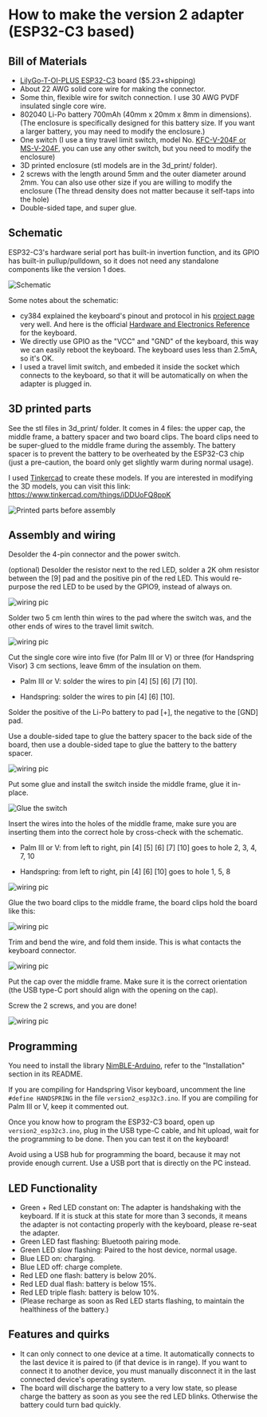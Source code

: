 # How to make the version 2 adapter (ESP32-C3 based)

Bill of Materials
----------
- [LilyGo-T-OI-PLUS ESP32-C3](https://www.aliexpress.com/item/1005003348936965.html) board ($5.23+shipping)
- About 22 AWG solid core wire for making the connector.
- Some thin, flexible wire for switch connection. I use 30 AWG PVDF insulated single core wire.
- 802040 Li-Po battery 700mAh (40mm x 20mm x 8mm in dimensions). (The enclosure is specifically designed for this battery size. If you want a larger battery, you may need to modify the enclosure.)
- One switch (I use a tiny travel limit switch, model No. [KFC-V-204F or MS-V-204F](https://www.aliexpress.com/item/3256804245842522.html), you can use any other switch, but you need to modify the enclosure)
- 3D printed enclosure (stl models are in the 3d_print/ folder).
- 2 screws with the length around 5mm and the outer diameter around 2mm. You can also use other size if you are willing to modify the enclosure (The thread density does not matter because it self-taps into the hole)
- Double-sided tape, and super glue.

Schematic
----------
ESP32-C3's hardware serial port has built-in invertion function, and its GPIO has built-in pullup/pulldown, so it does not need any standalone components like the version 1 does.

![Schematic](/images/version2/schematic.jpg "Schematic")

Some notes about the schematic:

- cy384 explained the keyboard's pinout and protocol in his [project page](http://www.cy384.com/projects/palm-keyboard.html) very well. And here is the official [Hardware and Electronics Reference](http://www.splorp.com/pdf/stowawayhwref.pdf) for the keyboard.
- We directly use GPIO as the "VCC" and "GND" of the keyboard, this way we can easily reboot the keyboard. The keyboard uses less than 2.5mA, so it's OK.
- I used a travel limit switch, and embeded it inside the socket which connects to the keyboard, so that it will be automatically on when the adapter is plugged in.

3D printed parts
----------------
See the stl files in 3d_print/ folder. It comes in 4 files: the upper cap, the middle frame, a battery spacer and two board clips. The board clips need to be super-glued to the middle frame during the assembly. The battery spacer is to prevent the battery to be overheated by the ESP32-C3 chip (just a pre-caution, the board only get slightly warm during normal usage).

I used [Tinkercad](https://www.tinkercad.com/) to create these models. If you are interested in modifying the 3D models, you can visit this link: https://www.tinkercad.com/things/iDDUoFQ8ppK

![Printed parts before assembly](/images/version2/3d_print.jpg "Printed parts before assembly")

Assembly and wiring
-------------------

Desolder the 4-pin connector and the power switch.

(optional) Desolder the resistor next to the red LED, solder a 2K ohm resistor between the [9] pad and the positive pin of the red LED. This would re-purpose the red LED to be used by the GPIO9, instead of always on.

![wiring pic](/images/version2/wiring1.jpg)

Solder two 5 cm lenth thin wires to the pad where the switch was, and the other ends of wires to the travel limit switch.

![wiring pic](/images/version2/wiring2.jpg)

Cut the single core wire into five (for Palm III or V) or three (for Handspring Visor) 3 cm sections, leave 6mm of the insulation on them.

- Palm III or V: solder the wires to pin [4] [5] [6] [7] [10].

- Handspring: solder the wires to pin [4] [6] [10].

Solder the positive of the Li-Po battery to pad [+], the negative to the [GND] pad.

Use a double-sided tape to glue the battery spacer to the back side of the board, then use a double-sided tape to glue the battery to the battery spacer.

![wiring pic](/images/version2/wiring3.jpg)

Put some glue and install the switch inside the middle frame, glue it in-place.

![Glue the switch](/images/version2/glue_switch.jpg)

Insert the wires into the holes of the middle frame, make sure you are inserting them into the correct hole by cross-check with the schematic.

- Palm III or V: from left to right, pin [4] [5] [6] [7] [10] goes to hole 2, 3, 4, 7, 10

- Handspring: from left to right, pin [4] [6] [10] goes to hole 1, 5, 8

![wiring pic](/images/version2/wiring6.jpg)

Glue the two board clips to the middle frame, the board clips hold the board like this:

![wiring pic](/images/version2/middle_assembly.jpg)

Trim and bend the wire, and fold them inside. This is what contacts the keyboard connector.

![wiring pic](/images/version2/wiring7.jpg)

Put the cap over the middle frame. Make sure it is the correct orientation (the USB type-C port should align with the opening on the cap).

Screw the 2 screws, and you are done!

![wiring pic](/images/version2/bottom.jpg)

Programming
-----------
You need to install the library [NimBLE-Arduino](https://github.com/h2zero/NimBLE-Arduino), refer to the "Installation" section in its README.

If you are compiling for Handspring Visor keyboard, uncomment the line `#define HANDSPRING` in the file `version2_esp32c3.ino`. If you are compiling for Palm III or V, keep it commented out.

Once you know how to program the ESP32-C3 board, open up `version2_esp32c3.ino`, plug in the USB type-C cable, and hit upload, wait for the programming to be done. Then you can test it on the keyboard!

Avoid using a USB hub for programming the board, because it may not provide enough current. Use a USB port that is directly on the PC instead.

LED Functionality
---------------------
- Green + Red LED constant on: The adapter is handshaking with the keyboard. If it is stuck at this state for more than 3 seconds, it means the adapter is not contacting properly with the keyboard, please re-seat the adapter.
- Green LED fast flashing: Bluetooth pairing mode.
- Green LED slow flashing: Paired to the host device, normal usage.
- Blue LED on: charging.
- Blue LED off: charge complete.
- Red LED one flash: battery is below 20%.
- Red LED dual flash: battery is below 15%.
- Red LED triple flash: battery is below 10%.
- (Please recharge as soon as Red LED starts flashing, to maintain the healthiness of the battery.)

Features and quirks
---------------------
- It can only connect to one device at a time. It automatically connects to the last device it is paired to (if that device is in range). If you want to connect it to another device, you must manually disconnect it in the last connected device's operating system.
- The board will discharge the battery to a very low state, so please charge the battery as soon as you see the red LED blinks. Otherwise the battery could turn bad quickly.

